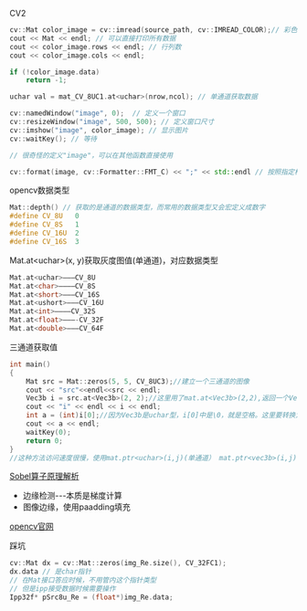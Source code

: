 CV2

```c++
cv::Mat color_image = cv::imread(source_path, cv::IMREAD_COLOR);// 彩色图片
cout << Mat << endl; // 可以直接打印所有数据
cout << color_image.rows << endl; // 行列数
cout << color_image.cols << endl; 

if (!color_image.data)
    return -1;

uchar val = mat_CV_8UC1.at<uchar>(nrow,ncol); // 单通道获取数据

cv::namedWindow("image", 0);  // 定义一个窗口
cv::resizeWindow("image", 500, 500); // 定义窗口尺寸
cv::imshow("image", color_image); // 显示图片
cv::waitKey(); // 等待

// 很奇怪的定义"image"，可以在其他函数直接使用

cv::format(image, cv::Formatter::FMT_C) << ";" << std::endl // 按照指定格式打印所有数据
```
opencv数据类型

```c++
Mat::depth() // 获取的是通道的数据类型，而常用的数据类型又会宏定义成数字
#define CV_8U   0
#define CV_8S   1
#define CV_16U  2
#define CV_16S  3
```

Mat.at\<uchar\>(x, y)获取灰度图值(单通道)，对应数据类型

```c++
Mat.at<uchar>———CV_8U
Mat.at<char>———–CV_8S
Mat.at<short>———CV_16S
Mat.at<ushort>——–CV_16U
Mat.at<int>———–CV_32S
Mat.at<float>———-CV_32F
Mat.at<double>——–CV_64F
```

三通道获取值

```c++
int main()
{
	Mat src = Mat::zeros(5, 5, CV_8UC3);//建立一个三通道的图像
	cout << "src"<<endl<<src << endl;
	Vec3b i = src.at<Vec3b>(2, 2);//这里用了mat.at<Vec3b>(2,2),返回一个Vec3b类型的数组
	cout << "i" << endl << i << endl;
	int a = (int)i[0];//因为Vec3b是uchar型，i[0]中是\0，就是空格。这里要转换为int
	cout << a << endl;
	waitKey(0);
	return 0;
}
//这种方法访问速度很慢，使用mat.ptr<uchar>(i,j)(单通道） mat.ptr<vec3b>(i,j) （3通道）会快很多
```
 [Sobel算子原理解析](https://www.bilibili.com/video/BV11341127pe/?spm_id_from=333.337.search-card.all.click&vd_source=c8569a8ede793684fdee2d887f232dd6)

- 边缘检测---本质是梯度计算
- 图像边缘，使用paadding填充

[opencv官网](https://docs.opencv.org/4.x/d6/dd1/tutorial_univ_intrin.html)

踩坑

```c++
cv::Mat dx = cv::Mat::zeros(img_Re.size(), CV_32FC1);
dx.data // 是char指针
// 在Mat接口答应时候，不用管内这个指针类型
// 但是ipp接受数据时候需要操作
Ipp32f* pSrc8u_Re = (float*)img_Re.data;
```
